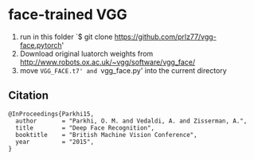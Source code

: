# face-trained VGG 

1. run in this folder `$ git clone https://github.com/prlz77/vgg-face.pytorch'
2. Download original luatorch weights from http://www.robots.ox.ac.uk/~vgg/software/vgg_face/
3. move `VGG_FACE.t7' and `vgg_face.py' into the current directory

## Citation
```
@InProceedings{Parkhi15,
  author       = "Parkhi, O. M. and Vedaldi, A. and Zisserman, A.",
  title        = "Deep Face Recognition",
  booktitle    = "British Machine Vision Conference",
  year         = "2015",
}
```


